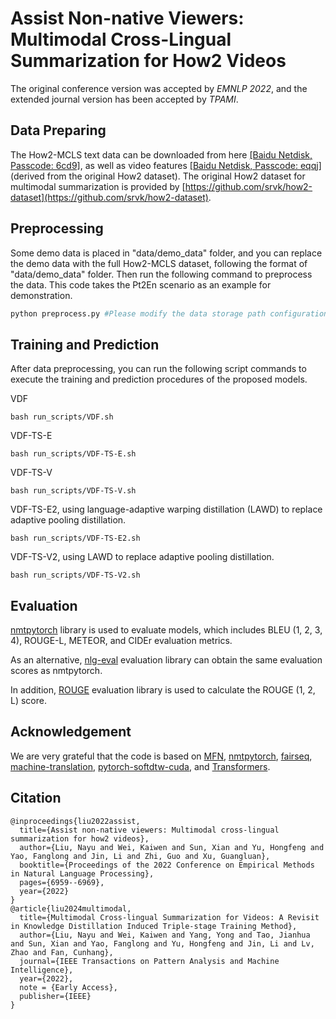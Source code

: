 # Assist Non-native Viewers: Multimodal Cross-Lingual Summarization for How2 Videos
The original conference version was accepted by *EMNLP 2022*, and the extended journal version has been accepted by *TPAMI*.

## Data Preparing
The How2-MCLS text data can be downloaded from here [[Baidu Netdisk, Passcode: 6cd9]](https://pan.baidu.com/s/1Kj2F6N4dC_1qZ89QYvR_EA), as well as video features [[Baidu Netdisk, Passcode: eqqj]](https://pan.baidu.com/s/1JxkceABDIDkkP3SS3ejX5g) (derived from the original How2 dataset). The original How2 dataset for multimodal summarization is provided by [https://github.com/srvk/how2-dataset](https://github.com/srvk/how2-dataset).

## Preprocessing
Some demo data is placed in "data/demo_data" folder, and you can replace the demo data with the full How2-MCLS dataset, following the format of "data/demo_data" folder. Then run the following command to preprocess the data. This code takes the Pt2En scenario as an example for demonstration.

 ```python
python preprocess.py #Please modify the data storage path configuration.
 ```

## Training and Prediction
After data preprocessing, you can run the following script commands to execute the training and prediction procedures of the proposed models.

VDF

```
bash run_scripts/VDF.sh
```

VDF-TS-E

```
bash run_scripts/VDF-TS-E.sh
```

VDF-TS-V

```
bash run_scripts/VDF-TS-V.sh
```

VDF-TS-E2, using language-adaptive warping distillation (LAWD) to replace adaptive pooling distillation.

```
bash run_scripts/VDF-TS-E2.sh
```

VDF-TS-V2, using LAWD to replace adaptive pooling distillation.

```
bash run_scripts/VDF-TS-V2.sh
```


## Evaluation
[nmtpytorch](https://github.com/srvk/how2-dataset) library is used to evaluate models, which includes BLEU (1, 2, 3, 4), ROUGE-L, METEOR, and CIDEr evaluation metrics. 

As an alternative, [nlg-eval](https://github.com/Maluuba/nlg-eval) evaluation library can obtain the same evaluation scores as nmtpytorch.

In addition, [ROUGE](https://github.com/neural-dialogue-metrics/rouge) evaluation library is used to calculate the ROUGE (1, 2, L) score.

## Acknowledgement
We are very grateful that the code is based on [MFN](https://github.com/forkarinda/MFN), [nmtpytorch](https://github.com/srvk/how2-dataset), [fairseq](https://github.com/pytorch/fairseq), [machine-translation](https://github.com/tangbinh/machine-translation), [pytorch-softdtw-cuda](https://github.com/Maghoumi/pytorch-softdtw-cuda), and [Transformers](https://github.com/huggingface/transformers).

## Citation
```
@inproceedings{liu2022assist,
  title={Assist non-native viewers: Multimodal cross-lingual summarization for how2 videos},
  author={Liu, Nayu and Wei, Kaiwen and Sun, Xian and Yu, Hongfeng and Yao, Fanglong and Jin, Li and Zhi, Guo and Xu, Guangluan},
  booktitle={Proceedings of the 2022 Conference on Empirical Methods in Natural Language Processing},
  pages={6959--6969},
  year={2022}
}
@article{liu2024multimodal,
  title={Multimodal Cross-lingual Summarization for Videos: A Revisit in Knowledge Distillation Induced Triple-stage Training Method},
  author={Liu, Nayu and Wei, Kaiwen and Yang, Yong and Tao, Jianhua and Sun, Xian and Yao, Fanglong and Yu, Hongfeng and Jin, Li and Lv, Zhao and Fan, Cunhang},
  journal={IEEE Transactions on Pattern Analysis and Machine Intelligence},
  year={2022},
  note = {Early Access},
  publisher={IEEE}
}
```
